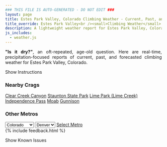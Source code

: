 ```yaml
---
### THIS FILE IS AUTO-GENERATED - DO NOT EDIT ###
layout: page
title: Estes Park Valley, Colorado Climbing Weather - Current, Past, and Forecasted Report
title_override: Estes Park Valley<br /><small>Climbing Weather</small>
description: A lightweight weather report for Estes Park Valley, Colorado. Optimized for slow internet connections.
js_includes:
  - weather.js
---
```


<section class="measure center lh-copy f5-ns f6 ph2 mv4" style="text-align: justify;">
<strong>"Is it dry?"</strong>, an oft-repeated, age-old question. Here are real-time,
precipitation-focused reports of current, past, and forecasted climbing weather for Estes Park Valley, Colorado.
</section>

<p id="settings-toggle" class="mw5 b center tc hover-light-red black-70 pointer">Show Instructions</p>
<section id="settings" class="overflow-hidden" style="display:none;">
    <div class="mv2 ph2 center">
        <div class="fn f6 tc pv2">
            <p class="measure lh-copy center"><strong>Show/hide hourly forecasts</strong> by clicking the desired day.</p>
            <hr class="mw5 p0 mv2 o-60 b0 bt b--light-red light-red bg-light-red">
            <p class="measure lh-copy center"><strong>Current and Past conditions</strong> are measured by the nearest weather station. <strong>Forecast conditions</strong> are calculated and polled separately.</p>
            <hr class="mw5 p0 mv2 o-60 b0 bt b--light-red light-red bg-light-red">
            <p class="measure lh-copy center"><strong>Having issues?</strong> Try <a id="clear-cache" class="no-underline relative fancy-link light-red hover-light-red" href="#">clearing the local cache</a>.</p>
            <hr class="mw5 p0 mv2 o-60 b0 bt b--light-red light-red bg-light-red">
            <p class="measure lh-copy center">Weather data sourced from <a class="no-underline fancy-link relative light-red" target="_blank" href="https://www.weather.gov/documentation/services-web-api">weather.gov</a>.</p>
        </div>
    </div>
</section>
<section id="weather" data-crag="estes-park-valley-colorado" class="mv4-ns mv3 ph2 center"></section>
<section id="nearby" class="tc lh-copy">
  <h3>Nearby Crags</h3>
<a class="nowrap no-underline fancy-link relative light-red mh3" href="/crags/clear-creek-canyon-colorado-weather.html">Clear Creek Canyon</a>
<a class="nowrap no-underline fancy-link relative light-red mh3" href="/crags/staunton-state-park-colorado-weather.html">Staunton State Park</a>
<a class="nowrap no-underline fancy-link relative light-red mh3" href="/crags/lime-park-lime-creek-colorado-weather.html">Lime Park (Lime Creek)</a>
<a class="nowrap no-underline fancy-link relative light-red mh3" href="/crags/independence-pass-colorado-weather.html">Independence Pass</a>
<a class="nowrap no-underline fancy-link relative light-red mh3" href="/crags/moab-utah-weather.html">Moab</a>
<a class="nowrap no-underline fancy-link relative light-red mh3" href="/crags/gunnison-colorado-weather.html">Gunnison</a>
</section>
<section id="nearby" class="tc lh-copy">
  <h3>Other Metros</h3>
  <select class="ma1 bg-near-white pa2" id="stateSel">
    <option value="Texas">Texas</option>
    <option value="Washington">Washington</option>
    <option value="Colorado" selected>Colorado</option>
    <option value="Tennessee">Tennessee</option>
    <option value="Utah">Utah</option>
    <option value="California">California</option>
  </select>
  <select class="ma1 bg-near-white pa2" id="citySel">
    <option value="Denver" selected>Denver</option>
  </select>
  <a id="selectMetro" class="f6 link dim ph3 pv2 ma1 dib white bg-light-red" href="/crags/denver-colorado-weather.html">Select Metro</a>
  <script>
    var states = [];
    states["Texas"] = "Austin"
    states["Washington"] = "Seattle"
    states["Colorado"] = "Denver"
    states["Tennessee"] = "Nashville"
    states["Utah"] = "Salt Lake City"
    states["California"] = "San Francisco|Los Angeles"
  </script>
</section>
{% include feedback.html %}
<p id="issues-toggle" class="mw5 b center tc hover-light-red black-70 pointer">Show Known Issues</p>
<section id="issues" class="overflow-hidden tc f6">
</section>

<script>
  var weekly_BOU_46_92 = {"updated":"2022-07-29T03:51:58+00:00","units":"us","forecastGenerator":"BaselineForecastGenerator","generatedAt":"2022-07-29T08:40:00+00:00","updateTime":"2022-07-29T03:51:58+00:00","validTimes":"2022-07-28T21:00:00+00:00/P7DT4H","elevation":{"unitCode":"wmoUnit:m","value":2542.9464},"periods":[{"number":1,"name":"Overnight","startTime":"2022-07-29T02:00:00-06:00","endTime":"2022-07-29T06:00:00-06:00","isDaytime":false,"temperature":49,"temperatureUnit":"F","temperatureTrend":null,"windSpeed":"3 mph","windDirection":"NW","icon":"https://api.weather.gov/icons/land/night/tsra_sct,20?size=medium","shortForecast":"Slight Chance Showers And Thunderstorms","detailedForecast":"A slight chance of showers and thunderstorms. Mostly cloudy, with a low around 49. Northwest wind around 3 mph. Chance of precipitation is 20%."},{"number":2,"name":"Friday","startTime":"2022-07-29T06:00:00-06:00","endTime":"2022-07-29T18:00:00-06:00","isDaytime":true,"temperature":68,"temperatureUnit":"F","temperatureTrend":"falling","windSpeed":"3 to 9 mph","windDirection":"ESE","icon":"https://api.weather.gov/icons/land/day/tsra_sct,30/tsra_sct,70?size=medium","shortForecast":"Chance Showers And Thunderstorms then Showers And Thunderstorms Likely","detailedForecast":"A chance of rain showers before 9am, then a chance of showers and thunderstorms between 9am and noon, then showers and thunderstorms likely. Partly sunny. High near 68, with temperatures falling to around 66 in the afternoon. East southeast wind 3 to 9 mph. Chance of precipitation is 70%. New rainfall amounts between a quarter and half of an inch possible."},{"number":3,"name":"Friday Night","startTime":"2022-07-29T18:00:00-06:00","endTime":"2022-07-30T06:00:00-06:00","isDaytime":false,"temperature":49,"temperatureUnit":"F","temperatureTrend":null,"windSpeed":"3 to 7 mph","windDirection":"WNW","icon":"https://api.weather.gov/icons/land/night/tsra_hi,20/sct?size=medium","shortForecast":"Slight Chance Showers And Thunderstorms then Partly Cloudy","detailedForecast":"A slight chance of showers and thunderstorms before midnight. Partly cloudy, with a low around 49. West northwest wind 3 to 7 mph. Chance of precipitation is 20%."},{"number":4,"name":"Saturday","startTime":"2022-07-30T06:00:00-06:00","endTime":"2022-07-30T18:00:00-06:00","isDaytime":true,"temperature":74,"temperatureUnit":"F","temperatureTrend":null,"windSpeed":"6 to 12 mph","windDirection":"ENE","icon":"https://api.weather.gov/icons/land/day/few/tsra_hi,50?size=medium","shortForecast":"Sunny then Chance Showers And Thunderstorms","detailedForecast":"A chance of showers and thunderstorms after noon. Sunny, with a high near 74. East northeast wind 6 to 12 mph, with gusts as high as 16 mph. Chance of precipitation is 50%."},{"number":5,"name":"Saturday Night","startTime":"2022-07-30T18:00:00-06:00","endTime":"2022-07-31T06:00:00-06:00","isDaytime":false,"temperature":52,"temperatureUnit":"F","temperatureTrend":null,"windSpeed":"5 to 9 mph","windDirection":"SW","icon":"https://api.weather.gov/icons/land/night/tsra_hi,20/sct?size=medium","shortForecast":"Slight Chance Showers And Thunderstorms then Partly Cloudy","detailedForecast":"A slight chance of showers and thunderstorms before midnight. Partly cloudy, with a low around 52. Southwest wind 5 to 9 mph. Chance of precipitation is 20%."},{"number":6,"name":"Sunday","startTime":"2022-07-31T06:00:00-06:00","endTime":"2022-07-31T18:00:00-06:00","isDaytime":true,"temperature":74,"temperatureUnit":"F","temperatureTrend":null,"windSpeed":"9 to 13 mph","windDirection":"NW","icon":"https://api.weather.gov/icons/land/day/sct/tsra_hi,40?size=medium","shortForecast":"Mostly Sunny then Chance Showers And Thunderstorms","detailedForecast":"A chance of showers and thunderstorms after noon. Mostly sunny, with a high near 74. Chance of precipitation is 40%."},{"number":7,"name":"Sunday Night","startTime":"2022-07-31T18:00:00-06:00","endTime":"2022-08-01T06:00:00-06:00","isDaytime":false,"temperature":52,"temperatureUnit":"F","temperatureTrend":null,"windSpeed":"8 mph","windDirection":"WSW","icon":"https://api.weather.gov/icons/land/night/few?size=medium","shortForecast":"Mostly Clear","detailedForecast":"Mostly clear, with a low around 52."},{"number":8,"name":"Monday","startTime":"2022-08-01T06:00:00-06:00","endTime":"2022-08-01T18:00:00-06:00","isDaytime":true,"temperature":79,"temperatureUnit":"F","temperatureTrend":null,"windSpeed":"12 mph","windDirection":"SSW","icon":"https://api.weather.gov/icons/land/day/sct/tsra_hi?size=medium","shortForecast":"Mostly Sunny then Slight Chance Showers And Thunderstorms","detailedForecast":"A slight chance of showers and thunderstorms after noon. Mostly sunny, with a high near 79."},{"number":9,"name":"Monday Night","startTime":"2022-08-01T18:00:00-06:00","endTime":"2022-08-02T06:00:00-06:00","isDaytime":false,"temperature":54,"temperatureUnit":"F","temperatureTrend":null,"windSpeed":"9 mph","windDirection":"WSW","icon":"https://api.weather.gov/icons/land/night/tsra_hi/sct?size=medium","shortForecast":"Slight Chance Showers And Thunderstorms then Partly Cloudy","detailedForecast":"A slight chance of showers and thunderstorms before midnight. Partly cloudy, with a low around 54."},{"number":10,"name":"Tuesday","startTime":"2022-08-02T06:00:00-06:00","endTime":"2022-08-02T18:00:00-06:00","isDaytime":true,"temperature":79,"temperatureUnit":"F","temperatureTrend":null,"windSpeed":"13 mph","windDirection":"WSW","icon":"https://api.weather.gov/icons/land/day/sct/tsra_hi?size=medium","shortForecast":"Mostly Sunny then Chance Showers And Thunderstorms","detailedForecast":"A chance of showers and thunderstorms after noon. Mostly sunny, with a high near 79."},{"number":11,"name":"Tuesday Night","startTime":"2022-08-02T18:00:00-06:00","endTime":"2022-08-03T06:00:00-06:00","isDaytime":false,"temperature":55,"temperatureUnit":"F","temperatureTrend":null,"windSpeed":"12 mph","windDirection":"W","icon":"https://api.weather.gov/icons/land/night/tsra_sct/bkn?size=medium","shortForecast":"Chance Showers And Thunderstorms then Mostly Cloudy","detailedForecast":"A chance of showers and thunderstorms before midnight. Mostly cloudy, with a low around 55."},{"number":12,"name":"Wednesday","startTime":"2022-08-03T06:00:00-06:00","endTime":"2022-08-03T18:00:00-06:00","isDaytime":true,"temperature":76,"temperatureUnit":"F","temperatureTrend":null,"windSpeed":"13 mph","windDirection":"WSW","icon":"https://api.weather.gov/icons/land/day/bkn/tsra_hi?size=medium","shortForecast":"Partly Sunny then Chance Showers And Thunderstorms","detailedForecast":"A chance of showers and thunderstorms after noon. Partly sunny, with a high near 76."},{"number":13,"name":"Wednesday Night","startTime":"2022-08-03T18:00:00-06:00","endTime":"2022-08-04T06:00:00-06:00","isDaytime":false,"temperature":53,"temperatureUnit":"F","temperatureTrend":null,"windSpeed":"8 mph","windDirection":"W","icon":"https://api.weather.gov/icons/land/night/tsra_hi/sct?size=medium","shortForecast":"Chance Showers And Thunderstorms then Partly Cloudy","detailedForecast":"A chance of showers and thunderstorms before midnight. Partly cloudy, with a low around 53."},{"number":14,"name":"Thursday","startTime":"2022-08-04T06:00:00-06:00","endTime":"2022-08-04T18:00:00-06:00","isDaytime":true,"temperature":74,"temperatureUnit":"F","temperatureTrend":null,"windSpeed":"12 mph","windDirection":"SSW","icon":"https://api.weather.gov/icons/land/day/sct/tsra_hi?size=medium","shortForecast":"Mostly Sunny then Chance Showers And Thunderstorms","detailedForecast":"A chance of showers and thunderstorms after noon. Mostly sunny, with a high near 74."}]}
  var hourly_BOU_46_92 = {"@context":["https://geojson.org/geojson-ld/geojson-context.jsonld",{"@version":"1.1","wx":"https://api.weather.gov/ontology#","geo":"http://www.opengis.net/ont/geosparql#","unit":"http://codes.wmo.int/common/unit/","@vocab":"https://api.weather.gov/ontology#"}],"type":"Feature","geometry":{"type":"Polygon","coordinates":[[[-105.5332704,40.4141984],[-105.5310309,40.3922896],[-105.5022871,40.393991199999995],[-105.5045206,40.415900099999995],[-105.5332704,40.4141984]]]},"properties":{"updated":"2022-07-29T03:51:58+00:00","units":"us","forecastGenerator":"HourlyForecastGenerator","generatedAt":"2022-07-29T08:40:01+00:00","updateTime":"2022-07-29T03:51:58+00:00","validTimes":"2022-07-28T21:00:00+00:00/P7DT4H","elevation":{"unitCode":"wmoUnit:m","value":2542.9464},"periods":[{"number":1,"name":"","startTime":"2022-07-29T02:00:00-06:00","endTime":"2022-07-29T03:00:00-06:00","isDaytime":false,"temperature":53,"temperatureUnit":"F","temperatureTrend":null,"windSpeed":"3 mph","windDirection":"NW","icon":"https://api.weather.gov/icons/land/night/tsra_sct,20?size=small","shortForecast":"Slight Chance Showers And Thunderstorms","detailedForecast":""},{"number":2,"name":"","startTime":"2022-07-29T03:00:00-06:00","endTime":"2022-07-29T04:00:00-06:00","isDaytime":false,"temperature":52,"temperatureUnit":"F","temperatureTrend":null,"windSpeed":"3 mph","windDirection":"WNW","icon":"https://api.weather.gov/icons/land/night/tsra_sct?size=small","shortForecast":"Slight Chance Showers And Thunderstorms","detailedForecast":""},{"number":3,"name":"","startTime":"2022-07-29T04:00:00-06:00","endTime":"2022-07-29T05:00:00-06:00","isDaytime":false,"temperature":50,"temperatureUnit":"F","temperatureTrend":null,"windSpeed":"3 mph","windDirection":"WNW","icon":"https://api.weather.gov/icons/land/night/tsra_sct?size=small","shortForecast":"Slight Chance Showers And Thunderstorms","detailedForecast":""},{"number":4,"name":"","startTime":"2022-07-29T05:00:00-06:00","endTime":"2022-07-29T06:00:00-06:00","isDaytime":false,"temperature":49,"temperatureUnit":"F","temperatureTrend":null,"windSpeed":"3 mph","windDirection":"WNW","icon":"https://api.weather.gov/icons/land/night/tsra_hi?size=small","shortForecast":"Slight Chance Showers And Thunderstorms","detailedForecast":""},{"number":5,"name":"","startTime":"2022-07-29T06:00:00-06:00","endTime":"2022-07-29T07:00:00-06:00","isDaytime":true,"temperature":50,"temperatureUnit":"F","temperatureTrend":null,"windSpeed":"3 mph","windDirection":"WNW","icon":"https://api.weather.gov/icons/land/day/rain_showers,30?size=small","shortForecast":"Chance Rain Showers","detailedForecast":""},{"number":6,"name":"","startTime":"2022-07-29T07:00:00-06:00","endTime":"2022-07-29T08:00:00-06:00","isDaytime":true,"temperature":53,"temperatureUnit":"F","temperatureTrend":null,"windSpeed":"5 mph","windDirection":"NW","icon":"https://api.weather.gov/icons/land/day/rain_showers,30?size=small","shortForecast":"Chance Rain Showers","detailedForecast":""},{"number":7,"name":"","startTime":"2022-07-29T08:00:00-06:00","endTime":"2022-07-29T09:00:00-06:00","isDaytime":true,"temperature":57,"temperatureUnit":"F","temperatureTrend":null,"windSpeed":"5 mph","windDirection":"E","icon":"https://api.weather.gov/icons/land/day/rain_showers,30?size=small","shortForecast":"Chance Rain Showers","detailedForecast":""},{"number":8,"name":"","startTime":"2022-07-29T09:00:00-06:00","endTime":"2022-07-29T10:00:00-06:00","isDaytime":true,"temperature":61,"temperatureUnit":"F","temperatureTrend":null,"windSpeed":"7 mph","windDirection":"E","icon":"https://api.weather.gov/icons/land/day/tsra_sct?size=small","shortForecast":"Chance Showers And Thunderstorms","detailedForecast":""},{"number":9,"name":"","startTime":"2022-07-29T10:00:00-06:00","endTime":"2022-07-29T11:00:00-06:00","isDaytime":true,"temperature":65,"temperatureUnit":"F","temperatureTrend":null,"windSpeed":"8 mph","windDirection":"E","icon":"https://api.weather.gov/icons/land/day/tsra_sct?size=small","shortForecast":"Chance Showers And Thunderstorms","detailedForecast":""},{"number":10,"name":"","startTime":"2022-07-29T11:00:00-06:00","endTime":"2022-07-29T12:00:00-06:00","isDaytime":true,"temperature":67,"temperatureUnit":"F","temperatureTrend":null,"windSpeed":"8 mph","windDirection":"E","icon":"https://api.weather.gov/icons/land/day/tsra?size=small","shortForecast":"Chance Showers And Thunderstorms","detailedForecast":""},{"number":11,"name":"","startTime":"2022-07-29T12:00:00-06:00","endTime":"2022-07-29T13:00:00-06:00","isDaytime":true,"temperature":68,"temperatureUnit":"F","temperatureTrend":null,"windSpeed":"9 mph","windDirection":"E","icon":"https://api.weather.gov/icons/land/day/tsra?size=small","shortForecast":"Showers And Thunderstorms Likely","detailedForecast":""},{"number":12,"name":"","startTime":"2022-07-29T13:00:00-06:00","endTime":"2022-07-29T14:00:00-06:00","isDaytime":true,"temperature":66,"temperatureUnit":"F","temperatureTrend":null,"windSpeed":"9 mph","windDirection":"E","icon":"https://api.weather.gov/icons/land/day/tsra?size=small","shortForecast":"Showers And Thunderstorms Likely","detailedForecast":""},{"number":13,"name":"","startTime":"2022-07-29T14:00:00-06:00","endTime":"2022-07-29T15:00:00-06:00","isDaytime":true,"temperature":64,"temperatureUnit":"F","temperatureTrend":null,"windSpeed":"8 mph","windDirection":"ESE","icon":"https://api.weather.gov/icons/land/day/tsra?size=small","shortForecast":"Showers And Thunderstorms Likely","detailedForecast":""},{"number":14,"name":"","startTime":"2022-07-29T15:00:00-06:00","endTime":"2022-07-29T16:00:00-06:00","isDaytime":true,"temperature":63,"temperatureUnit":"F","temperatureTrend":null,"windSpeed":"8 mph","windDirection":"ESE","icon":"https://api.weather.gov/icons/land/day/tsra?size=small","shortForecast":"Showers And Thunderstorms Likely","detailedForecast":""},{"number":15,"name":"","startTime":"2022-07-29T16:00:00-06:00","endTime":"2022-07-29T17:00:00-06:00","isDaytime":true,"temperature":64,"temperatureUnit":"F","temperatureTrend":null,"windSpeed":"8 mph","windDirection":"SE","icon":"https://api.weather.gov/icons/land/day/tsra?size=small","shortForecast":"Showers And Thunderstorms Likely","detailedForecast":""},{"number":16,"name":"","startTime":"2022-07-29T17:00:00-06:00","endTime":"2022-07-29T18:00:00-06:00","isDaytime":true,"temperature":66,"temperatureUnit":"F","temperatureTrend":null,"windSpeed":"8 mph","windDirection":"SE","icon":"https://api.weather.gov/icons/land/day/tsra?size=small","shortForecast":"Showers And Thunderstorms Likely","detailedForecast":""},{"number":17,"name":"","startTime":"2022-07-29T18:00:00-06:00","endTime":"2022-07-29T19:00:00-06:00","isDaytime":false,"temperature":67,"temperatureUnit":"F","temperatureTrend":null,"windSpeed":"7 mph","windDirection":"SE","icon":"https://api.weather.gov/icons/land/night/tsra_sct?size=small","shortForecast":"Slight Chance Showers And Thunderstorms","detailedForecast":""},{"number":18,"name":"","startTime":"2022-07-29T19:00:00-06:00","endTime":"2022-07-29T20:00:00-06:00","isDaytime":false,"temperature":64,"temperatureUnit":"F","temperatureTrend":null,"windSpeed":"7 mph","windDirection":"ESE","icon":"https://api.weather.gov/icons/land/night/tsra_hi?size=small","shortForecast":"Slight Chance Showers And Thunderstorms","detailedForecast":""},{"number":19,"name":"","startTime":"2022-07-29T20:00:00-06:00","endTime":"2022-07-29T21:00:00-06:00","isDaytime":false,"temperature":61,"temperatureUnit":"F","temperatureTrend":null,"windSpeed":"5 mph","windDirection":"NNW","icon":"https://api.weather.gov/icons/land/night/tsra_hi?size=small","shortForecast":"Slight Chance Showers And Thunderstorms","detailedForecast":""},{"number":20,"name":"","startTime":"2022-07-29T21:00:00-06:00","endTime":"2022-07-29T22:00:00-06:00","isDaytime":false,"temperature":57,"temperatureUnit":"F","temperatureTrend":null,"windSpeed":"6 mph","windDirection":"NNE","icon":"https://api.weather.gov/icons/land/night/tsra_hi?size=small","shortForecast":"Slight Chance Showers And Thunderstorms","detailedForecast":""},{"number":21,"name":"","startTime":"2022-07-29T22:00:00-06:00","endTime":"2022-07-29T23:00:00-06:00","isDaytime":false,"temperature":55,"temperatureUnit":"F","temperatureTrend":null,"windSpeed":"3 mph","windDirection":"NW","icon":"https://api.weather.gov/icons/land/night/tsra_hi?size=small","shortForecast":"Slight Chance Showers And Thunderstorms","detailedForecast":""},{"number":22,"name":"","startTime":"2022-07-29T23:00:00-06:00","endTime":"2022-07-30T00:00:00-06:00","isDaytime":false,"temperature":55,"temperatureUnit":"F","temperatureTrend":null,"windSpeed":"5 mph","windDirection":"WNW","icon":"https://api.weather.gov/icons/land/night/tsra_hi?size=small","shortForecast":"Slight Chance Showers And Thunderstorms","detailedForecast":""},{"number":23,"name":"","startTime":"2022-07-30T00:00:00-06:00","endTime":"2022-07-30T01:00:00-06:00","isDaytime":false,"temperature":54,"temperatureUnit":"F","temperatureTrend":null,"windSpeed":"5 mph","windDirection":"W","icon":"https://api.weather.gov/icons/land/night/sct?size=small","shortForecast":"Partly Cloudy","detailedForecast":""},{"number":24,"name":"","startTime":"2022-07-30T01:00:00-06:00","endTime":"2022-07-30T02:00:00-06:00","isDaytime":false,"temperature":54,"temperatureUnit":"F","temperatureTrend":null,"windSpeed":"5 mph","windDirection":"W","icon":"https://api.weather.gov/icons/land/night/sct?size=small","shortForecast":"Partly Cloudy","detailedForecast":""},{"number":25,"name":"","startTime":"2022-07-30T02:00:00-06:00","endTime":"2022-07-30T03:00:00-06:00","isDaytime":false,"temperature":53,"temperatureUnit":"F","temperatureTrend":null,"windSpeed":"5 mph","windDirection":"W","icon":"https://api.weather.gov/icons/land/night/sct?size=small","shortForecast":"Partly Cloudy","detailedForecast":""},{"number":26,"name":"","startTime":"2022-07-30T03:00:00-06:00","endTime":"2022-07-30T04:00:00-06:00","isDaytime":false,"temperature":52,"temperatureUnit":"F","temperatureTrend":null,"windSpeed":"5 mph","windDirection":"W","icon":"https://api.weather.gov/icons/land/night/few?size=small","shortForecast":"Mostly Clear","detailedForecast":""},{"number":27,"name":"","startTime":"2022-07-30T04:00:00-06:00","endTime":"2022-07-30T05:00:00-06:00","isDaytime":false,"temperature":50,"temperatureUnit":"F","temperatureTrend":null,"windSpeed":"5 mph","windDirection":"W","icon":"https://api.weather.gov/icons/land/night/few?size=small","shortForecast":"Mostly Clear","detailedForecast":""},{"number":28,"name":"","startTime":"2022-07-30T05:00:00-06:00","endTime":"2022-07-30T06:00:00-06:00","isDaytime":false,"temperature":49,"temperatureUnit":"F","temperatureTrend":null,"windSpeed":"6 mph","windDirection":"WNW","icon":"https://api.weather.gov/icons/land/night/few?size=small","shortForecast":"Mostly Clear","detailedForecast":""},{"number":29,"name":"","startTime":"2022-07-30T06:00:00-06:00","endTime":"2022-07-30T07:00:00-06:00","isDaytime":true,"temperature":50,"temperatureUnit":"F","temperatureTrend":null,"windSpeed":"6 mph","windDirection":"WNW","icon":"https://api.weather.gov/icons/land/day/few?size=small","shortForecast":"Sunny","detailedForecast":""},{"number":30,"name":"","startTime":"2022-07-30T07:00:00-06:00","endTime":"2022-07-30T08:00:00-06:00","isDaytime":true,"temperature":54,"temperatureUnit":"F","temperatureTrend":null,"windSpeed":"8 mph","windDirection":"WNW","icon":"https://api.weather.gov/icons/land/day/few?size=small","shortForecast":"Sunny","detailedForecast":""},{"number":31,"name":"","startTime":"2022-07-30T08:00:00-06:00","endTime":"2022-07-30T09:00:00-06:00","isDaytime":true,"temperature":60,"temperatureUnit":"F","temperatureTrend":null,"windSpeed":"9 mph","windDirection":"WNW","icon":"https://api.weather.gov/icons/land/day/few?size=small","shortForecast":"Sunny","detailedForecast":""},{"number":32,"name":"","startTime":"2022-07-30T09:00:00-06:00","endTime":"2022-07-30T10:00:00-06:00","isDaytime":true,"temperature":65,"temperatureUnit":"F","temperatureTrend":null,"windSpeed":"10 mph","windDirection":"WNW","icon":"https://api.weather.gov/icons/land/day/few?size=small","shortForecast":"Sunny","detailedForecast":""},{"number":33,"name":"","startTime":"2022-07-30T10:00:00-06:00","endTime":"2022-07-30T11:00:00-06:00","isDaytime":true,"temperature":69,"temperatureUnit":"F","temperatureTrend":null,"windSpeed":"12 mph","windDirection":"NNW","icon":"https://api.weather.gov/icons/land/day/few?size=small","shortForecast":"Sunny","detailedForecast":""},{"number":34,"name":"","startTime":"2022-07-30T11:00:00-06:00","endTime":"2022-07-30T12:00:00-06:00","isDaytime":true,"temperature":71,"temperatureUnit":"F","temperatureTrend":null,"windSpeed":"12 mph","windDirection":"NE","icon":"https://api.weather.gov/icons/land/day/few?size=small","shortForecast":"Sunny","detailedForecast":""},{"number":35,"name":"","startTime":"2022-07-30T12:00:00-06:00","endTime":"2022-07-30T13:00:00-06:00","isDaytime":true,"temperature":73,"temperatureUnit":"F","temperatureTrend":null,"windSpeed":"12 mph","windDirection":"ENE","icon":"https://api.weather.gov/icons/land/day/tsra_sct?size=small","shortForecast":"Chance Showers And Thunderstorms","detailedForecast":""},{"number":36,"name":"","startTime":"2022-07-30T13:00:00-06:00","endTime":"2022-07-30T14:00:00-06:00","isDaytime":true,"temperature":74,"temperatureUnit":"F","temperatureTrend":null,"windSpeed":"12 mph","windDirection":"E","icon":"https://api.weather.gov/icons/land/day/tsra_sct?size=small","shortForecast":"Chance Showers And Thunderstorms","detailedForecast":""},{"number":37,"name":"","startTime":"2022-07-30T14:00:00-06:00","endTime":"2022-07-30T15:00:00-06:00","isDaytime":true,"temperature":74,"temperatureUnit":"F","temperatureTrend":null,"windSpeed":"10 mph","windDirection":"E","icon":"https://api.weather.gov/icons/land/day/tsra_sct?size=small","shortForecast":"Chance Showers And Thunderstorms","detailedForecast":""},{"number":38,"name":"","startTime":"2022-07-30T15:00:00-06:00","endTime":"2022-07-30T16:00:00-06:00","isDaytime":true,"temperature":74,"temperatureUnit":"F","temperatureTrend":null,"windSpeed":"9 mph","windDirection":"ESE","icon":"https://api.weather.gov/icons/land/day/tsra_sct?size=small","shortForecast":"Chance Showers And Thunderstorms","detailedForecast":""},{"number":39,"name":"","startTime":"2022-07-30T16:00:00-06:00","endTime":"2022-07-30T17:00:00-06:00","isDaytime":true,"temperature":73,"temperatureUnit":"F","temperatureTrend":null,"windSpeed":"8 mph","windDirection":"ESE","icon":"https://api.weather.gov/icons/land/day/tsra_sct?size=small","shortForecast":"Chance Showers And Thunderstorms","detailedForecast":""},{"number":40,"name":"","startTime":"2022-07-30T17:00:00-06:00","endTime":"2022-07-30T18:00:00-06:00","isDaytime":true,"temperature":72,"temperatureUnit":"F","temperatureTrend":null,"windSpeed":"8 mph","windDirection":"SSE","icon":"https://api.weather.gov/icons/land/day/tsra_sct?size=small","shortForecast":"Chance Showers And Thunderstorms","detailedForecast":""},{"number":41,"name":"","startTime":"2022-07-30T18:00:00-06:00","endTime":"2022-07-30T19:00:00-06:00","isDaytime":false,"temperature":70,"temperatureUnit":"F","temperatureTrend":null,"windSpeed":"7 mph","windDirection":"SSE","icon":"https://api.weather.gov/icons/land/night/tsra_hi?size=small","shortForecast":"Slight Chance Showers And Thunderstorms","detailedForecast":""},{"number":42,"name":"","startTime":"2022-07-30T19:00:00-06:00","endTime":"2022-07-30T20:00:00-06:00","isDaytime":false,"temperature":67,"temperatureUnit":"F","temperatureTrend":null,"windSpeed":"6 mph","windDirection":"S","icon":"https://api.weather.gov/icons/land/night/tsra_hi?size=small","shortForecast":"Slight Chance Showers And Thunderstorms","detailedForecast":""},{"number":43,"name":"","startTime":"2022-07-30T20:00:00-06:00","endTime":"2022-07-30T21:00:00-06:00","isDaytime":false,"temperature":63,"temperatureUnit":"F","temperatureTrend":null,"windSpeed":"5 mph","windDirection":"SW","icon":"https://api.weather.gov/icons/land/night/tsra_hi?size=small","shortForecast":"Slight Chance Showers And Thunderstorms","detailedForecast":""},{"number":44,"name":"","startTime":"2022-07-30T21:00:00-06:00","endTime":"2022-07-30T22:00:00-06:00","isDaytime":false,"temperature":60,"temperatureUnit":"F","temperatureTrend":null,"windSpeed":"5 mph","windDirection":"WSW","icon":"https://api.weather.gov/icons/land/night/tsra_hi?size=small","shortForecast":"Slight Chance Showers And Thunderstorms","detailedForecast":""},{"number":45,"name":"","startTime":"2022-07-30T22:00:00-06:00","endTime":"2022-07-30T23:00:00-06:00","isDaytime":false,"temperature":58,"temperatureUnit":"F","temperatureTrend":null,"windSpeed":"5 mph","windDirection":"WSW","icon":"https://api.weather.gov/icons/land/night/tsra_hi?size=small","shortForecast":"Slight Chance Showers And Thunderstorms","detailedForecast":""},{"number":46,"name":"","startTime":"2022-07-30T23:00:00-06:00","endTime":"2022-07-31T00:00:00-06:00","isDaytime":false,"temperature":57,"temperatureUnit":"F","temperatureTrend":null,"windSpeed":"6 mph","windDirection":"W","icon":"https://api.weather.gov/icons/land/night/tsra_hi?size=small","shortForecast":"Slight Chance Showers And Thunderstorms","detailedForecast":""},{"number":47,"name":"","startTime":"2022-07-31T00:00:00-06:00","endTime":"2022-07-31T01:00:00-06:00","isDaytime":false,"temperature":56,"temperatureUnit":"F","temperatureTrend":null,"windSpeed":"7 mph","windDirection":"W","icon":"https://api.weather.gov/icons/land/night/sct?size=small","shortForecast":"Partly Cloudy","detailedForecast":""},{"number":48,"name":"","startTime":"2022-07-31T01:00:00-06:00","endTime":"2022-07-31T02:00:00-06:00","isDaytime":false,"temperature":56,"temperatureUnit":"F","temperatureTrend":null,"windSpeed":"7 mph","windDirection":"W","icon":"https://api.weather.gov/icons/land/night/few?size=small","shortForecast":"Mostly Clear","detailedForecast":""},{"number":49,"name":"","startTime":"2022-07-31T02:00:00-06:00","endTime":"2022-07-31T03:00:00-06:00","isDaytime":false,"temperature":55,"temperatureUnit":"F","temperatureTrend":null,"windSpeed":"8 mph","windDirection":"W","icon":"https://api.weather.gov/icons/land/night/few?size=small","shortForecast":"Mostly Clear","detailedForecast":""},{"number":50,"name":"","startTime":"2022-07-31T03:00:00-06:00","endTime":"2022-07-31T04:00:00-06:00","isDaytime":false,"temperature":54,"temperatureUnit":"F","temperatureTrend":null,"windSpeed":"8 mph","windDirection":"W","icon":"https://api.weather.gov/icons/land/night/few?size=small","shortForecast":"Mostly Clear","detailedForecast":""},{"number":51,"name":"","startTime":"2022-07-31T04:00:00-06:00","endTime":"2022-07-31T05:00:00-06:00","isDaytime":false,"temperature":53,"temperatureUnit":"F","temperatureTrend":null,"windSpeed":"9 mph","windDirection":"W","icon":"https://api.weather.gov/icons/land/night/few?size=small","shortForecast":"Mostly Clear","detailedForecast":""},{"number":52,"name":"","startTime":"2022-07-31T05:00:00-06:00","endTime":"2022-07-31T06:00:00-06:00","isDaytime":false,"temperature":52,"temperatureUnit":"F","temperatureTrend":null,"windSpeed":"9 mph","windDirection":"W","icon":"https://api.weather.gov/icons/land/night/few?size=small","shortForecast":"Mostly Clear","detailedForecast":""},{"number":53,"name":"","startTime":"2022-07-31T06:00:00-06:00","endTime":"2022-07-31T07:00:00-06:00","isDaytime":true,"temperature":55,"temperatureUnit":"F","temperatureTrend":null,"windSpeed":"10 mph","windDirection":"W","icon":"https://api.weather.gov/icons/land/day/few?size=small","shortForecast":"Sunny","detailedForecast":""},{"number":54,"name":"","startTime":"2022-07-31T07:00:00-06:00","endTime":"2022-07-31T08:00:00-06:00","isDaytime":true,"temperature":59,"temperatureUnit":"F","temperatureTrend":null,"windSpeed":"12 mph","windDirection":"W","icon":"https://api.weather.gov/icons/land/day/few?size=small","shortForecast":"Sunny","detailedForecast":""},{"number":55,"name":"","startTime":"2022-07-31T08:00:00-06:00","endTime":"2022-07-31T09:00:00-06:00","isDaytime":true,"temperature":64,"temperatureUnit":"F","temperatureTrend":null,"windSpeed":"13 mph","windDirection":"WNW","icon":"https://api.weather.gov/icons/land/day/few?size=small","shortForecast":"Sunny","detailedForecast":""},{"number":56,"name":"","startTime":"2022-07-31T09:00:00-06:00","endTime":"2022-07-31T10:00:00-06:00","isDaytime":true,"temperature":68,"temperatureUnit":"F","temperatureTrend":null,"windSpeed":"13 mph","windDirection":"NW","icon":"https://api.weather.gov/icons/land/day/few?size=small","shortForecast":"Sunny","detailedForecast":""},{"number":57,"name":"","startTime":"2022-07-31T10:00:00-06:00","endTime":"2022-07-31T11:00:00-06:00","isDaytime":true,"temperature":70,"temperatureUnit":"F","temperatureTrend":null,"windSpeed":"13 mph","windDirection":"NNW","icon":"https://api.weather.gov/icons/land/day/sct?size=small","shortForecast":"Mostly Sunny","detailedForecast":""},{"number":58,"name":"","startTime":"2022-07-31T11:00:00-06:00","endTime":"2022-07-31T12:00:00-06:00","isDaytime":true,"temperature":72,"temperatureUnit":"F","temperatureTrend":null,"windSpeed":"12 mph","windDirection":"NNE","icon":"https://api.weather.gov/icons/land/day/sct?size=small","shortForecast":"Mostly Sunny","detailedForecast":""},{"number":59,"name":"","startTime":"2022-07-31T12:00:00-06:00","endTime":"2022-07-31T13:00:00-06:00","isDaytime":true,"temperature":72,"temperatureUnit":"F","temperatureTrend":null,"windSpeed":"10 mph","windDirection":"ENE","icon":"https://api.weather.gov/icons/land/day/tsra_sct?size=small","shortForecast":"Chance Showers And Thunderstorms","detailedForecast":""},{"number":60,"name":"","startTime":"2022-07-31T13:00:00-06:00","endTime":"2022-07-31T14:00:00-06:00","isDaytime":true,"temperature":72,"temperatureUnit":"F","temperatureTrend":null,"windSpeed":"10 mph","windDirection":"NNE","icon":"https://api.weather.gov/icons/land/day/tsra_sct?size=small","shortForecast":"Chance Showers And Thunderstorms","detailedForecast":""},{"number":61,"name":"","startTime":"2022-07-31T14:00:00-06:00","endTime":"2022-07-31T15:00:00-06:00","isDaytime":true,"temperature":71,"temperatureUnit":"F","temperatureTrend":null,"windSpeed":"10 mph","windDirection":"NW","icon":"https://api.weather.gov/icons/land/day/tsra_sct?size=small","shortForecast":"Chance Showers And Thunderstorms","detailedForecast":""},{"number":62,"name":"","startTime":"2022-07-31T15:00:00-06:00","endTime":"2022-07-31T16:00:00-06:00","isDaytime":true,"temperature":71,"temperatureUnit":"F","temperatureTrend":null,"windSpeed":"10 mph","windDirection":"WNW","icon":"https://api.weather.gov/icons/land/day/tsra_sct?size=small","shortForecast":"Chance Showers And Thunderstorms","detailedForecast":""},{"number":63,"name":"","startTime":"2022-07-31T16:00:00-06:00","endTime":"2022-07-31T17:00:00-06:00","isDaytime":true,"temperature":72,"temperatureUnit":"F","temperatureTrend":null,"windSpeed":"10 mph","windDirection":"W","icon":"https://api.weather.gov/icons/land/day/tsra_sct?size=small","shortForecast":"Chance Showers And Thunderstorms","detailedForecast":""},{"number":64,"name":"","startTime":"2022-07-31T17:00:00-06:00","endTime":"2022-07-31T18:00:00-06:00","isDaytime":true,"temperature":72,"temperatureUnit":"F","temperatureTrend":null,"windSpeed":"9 mph","windDirection":"WSW","icon":"https://api.weather.gov/icons/land/day/tsra_sct?size=small","shortForecast":"Chance Showers And Thunderstorms","detailedForecast":""},{"number":65,"name":"","startTime":"2022-07-31T18:00:00-06:00","endTime":"2022-07-31T19:00:00-06:00","isDaytime":false,"temperature":72,"temperatureUnit":"F","temperatureTrend":null,"windSpeed":"8 mph","windDirection":"SW","icon":"https://api.weather.gov/icons/land/night/sct?size=small","shortForecast":"Partly Cloudy","detailedForecast":""},{"number":66,"name":"","startTime":"2022-07-31T19:00:00-06:00","endTime":"2022-07-31T20:00:00-06:00","isDaytime":false,"temperature":70,"temperatureUnit":"F","temperatureTrend":null,"windSpeed":"8 mph","windDirection":"SW","icon":"https://api.weather.gov/icons/land/night/sct?size=small","shortForecast":"Partly Cloudy","detailedForecast":""},{"number":67,"name":"","startTime":"2022-07-31T20:00:00-06:00","endTime":"2022-07-31T21:00:00-06:00","isDaytime":false,"temperature":67,"temperatureUnit":"F","temperatureTrend":null,"windSpeed":"8 mph","windDirection":"SW","icon":"https://api.weather.gov/icons/land/night/sct?size=small","shortForecast":"Partly Cloudy","detailedForecast":""},{"number":68,"name":"","startTime":"2022-07-31T21:00:00-06:00","endTime":"2022-07-31T22:00:00-06:00","isDaytime":false,"temperature":64,"temperatureUnit":"F","temperatureTrend":null,"windSpeed":"8 mph","windDirection":"SW","icon":"https://api.weather.gov/icons/land/night/sct?size=small","shortForecast":"Partly Cloudy","detailedForecast":""},{"number":69,"name":"","startTime":"2022-07-31T22:00:00-06:00","endTime":"2022-07-31T23:00:00-06:00","isDaytime":false,"temperature":62,"temperatureUnit":"F","temperatureTrend":null,"windSpeed":"8 mph","windDirection":"SW","icon":"https://api.weather.gov/icons/land/night/sct?size=small","shortForecast":"Partly Cloudy","detailedForecast":""},{"number":70,"name":"","startTime":"2022-07-31T23:00:00-06:00","endTime":"2022-08-01T00:00:00-06:00","isDaytime":false,"temperature":60,"temperatureUnit":"F","temperatureTrend":null,"windSpeed":"8 mph","windDirection":"SW","icon":"https://api.weather.gov/icons/land/night/sct?size=small","shortForecast":"Partly Cloudy","detailedForecast":""},{"number":71,"name":"","startTime":"2022-08-01T00:00:00-06:00","endTime":"2022-08-01T01:00:00-06:00","isDaytime":false,"temperature":58,"temperatureUnit":"F","temperatureTrend":null,"windSpeed":"8 mph","windDirection":"W","icon":"https://api.weather.gov/icons/land/night/few?size=small","shortForecast":"Mostly Clear","detailedForecast":""},{"number":72,"name":"","startTime":"2022-08-01T01:00:00-06:00","endTime":"2022-08-01T02:00:00-06:00","isDaytime":false,"temperature":57,"temperatureUnit":"F","temperatureTrend":null,"windSpeed":"8 mph","windDirection":"W","icon":"https://api.weather.gov/icons/land/night/few?size=small","shortForecast":"Mostly Clear","detailedForecast":""},{"number":73,"name":"","startTime":"2022-08-01T02:00:00-06:00","endTime":"2022-08-01T03:00:00-06:00","isDaytime":false,"temperature":56,"temperatureUnit":"F","temperatureTrend":null,"windSpeed":"8 mph","windDirection":"W","icon":"https://api.weather.gov/icons/land/night/few?size=small","shortForecast":"Mostly Clear","detailedForecast":""},{"number":74,"name":"","startTime":"2022-08-01T03:00:00-06:00","endTime":"2022-08-01T04:00:00-06:00","isDaytime":false,"temperature":56,"temperatureUnit":"F","temperatureTrend":null,"windSpeed":"8 mph","windDirection":"W","icon":"https://api.weather.gov/icons/land/night/few?size=small","shortForecast":"Mostly Clear","detailedForecast":""},{"number":75,"name":"","startTime":"2022-08-01T04:00:00-06:00","endTime":"2022-08-01T05:00:00-06:00","isDaytime":false,"temperature":55,"temperatureUnit":"F","temperatureTrend":null,"windSpeed":"8 mph","windDirection":"W","icon":"https://api.weather.gov/icons/land/night/few?size=small","shortForecast":"Mostly Clear","detailedForecast":""},{"number":76,"name":"","startTime":"2022-08-01T05:00:00-06:00","endTime":"2022-08-01T06:00:00-06:00","isDaytime":false,"temperature":54,"temperatureUnit":"F","temperatureTrend":null,"windSpeed":"8 mph","windDirection":"W","icon":"https://api.weather.gov/icons/land/night/few?size=small","shortForecast":"Mostly Clear","detailedForecast":""},{"number":77,"name":"","startTime":"2022-08-01T06:00:00-06:00","endTime":"2022-08-01T07:00:00-06:00","isDaytime":true,"temperature":55,"temperatureUnit":"F","temperatureTrend":null,"windSpeed":"12 mph","windDirection":"W","icon":"https://api.weather.gov/icons/land/day/few?size=small","shortForecast":"Sunny","detailedForecast":""},{"number":78,"name":"","startTime":"2022-08-01T07:00:00-06:00","endTime":"2022-08-01T08:00:00-06:00","isDaytime":true,"temperature":59,"temperatureUnit":"F","temperatureTrend":null,"windSpeed":"12 mph","windDirection":"W","icon":"https://api.weather.gov/icons/land/day/few?size=small","shortForecast":"Sunny","detailedForecast":""},{"number":79,"name":"","startTime":"2022-08-01T08:00:00-06:00","endTime":"2022-08-01T09:00:00-06:00","isDaytime":true,"temperature":65,"temperatureUnit":"F","temperatureTrend":null,"windSpeed":"12 mph","windDirection":"W","icon":"https://api.weather.gov/icons/land/day/few?size=small","shortForecast":"Sunny","detailedForecast":""},{"number":80,"name":"","startTime":"2022-08-01T09:00:00-06:00","endTime":"2022-08-01T10:00:00-06:00","isDaytime":true,"temperature":70,"temperatureUnit":"F","temperatureTrend":null,"windSpeed":"12 mph","windDirection":"W","icon":"https://api.weather.gov/icons/land/day/few?size=small","shortForecast":"Sunny","detailedForecast":""},{"number":81,"name":"","startTime":"2022-08-01T10:00:00-06:00","endTime":"2022-08-01T11:00:00-06:00","isDaytime":true,"temperature":73,"temperatureUnit":"F","temperatureTrend":null,"windSpeed":"12 mph","windDirection":"W","icon":"https://api.weather.gov/icons/land/day/few?size=small","shortForecast":"Sunny","detailedForecast":""},{"number":82,"name":"","startTime":"2022-08-01T11:00:00-06:00","endTime":"2022-08-01T12:00:00-06:00","isDaytime":true,"temperature":75,"temperatureUnit":"F","temperatureTrend":null,"windSpeed":"12 mph","windDirection":"W","icon":"https://api.weather.gov/icons/land/day/few?size=small","shortForecast":"Sunny","detailedForecast":""},{"number":83,"name":"","startTime":"2022-08-01T12:00:00-06:00","endTime":"2022-08-01T13:00:00-06:00","isDaytime":true,"temperature":76,"temperatureUnit":"F","temperatureTrend":null,"windSpeed":"10 mph","windDirection":"ESE","icon":"https://api.weather.gov/icons/land/day/tsra_hi?size=small","shortForecast":"Slight Chance Showers And Thunderstorms","detailedForecast":""},{"number":84,"name":"","startTime":"2022-08-01T13:00:00-06:00","endTime":"2022-08-01T14:00:00-06:00","isDaytime":true,"temperature":76,"temperatureUnit":"F","temperatureTrend":null,"windSpeed":"10 mph","windDirection":"ESE","icon":"https://api.weather.gov/icons/land/day/tsra_hi?size=small","shortForecast":"Slight Chance Showers And Thunderstorms","detailedForecast":""},{"number":85,"name":"","startTime":"2022-08-01T14:00:00-06:00","endTime":"2022-08-01T15:00:00-06:00","isDaytime":true,"temperature":76,"temperatureUnit":"F","temperatureTrend":null,"windSpeed":"10 mph","windDirection":"ESE","icon":"https://api.weather.gov/icons/land/day/tsra_hi?size=small","shortForecast":"Slight Chance Showers And Thunderstorms","detailedForecast":""},{"number":86,"name":"","startTime":"2022-08-01T15:00:00-06:00","endTime":"2022-08-01T16:00:00-06:00","isDaytime":true,"temperature":76,"temperatureUnit":"F","temperatureTrend":null,"windSpeed":"10 mph","windDirection":"ESE","icon":"https://api.weather.gov/icons/land/day/tsra_hi?size=small","shortForecast":"Slight Chance Showers And Thunderstorms","detailedForecast":""},{"number":87,"name":"","startTime":"2022-08-01T16:00:00-06:00","endTime":"2022-08-01T17:00:00-06:00","isDaytime":true,"temperature":76,"temperatureUnit":"F","temperatureTrend":null,"windSpeed":"10 mph","windDirection":"ESE","icon":"https://api.weather.gov/icons/land/day/tsra_hi?size=small","shortForecast":"Slight Chance Showers And Thunderstorms","detailedForecast":""},{"number":88,"name":"","startTime":"2022-08-01T17:00:00-06:00","endTime":"2022-08-01T18:00:00-06:00","isDaytime":true,"temperature":77,"temperatureUnit":"F","temperatureTrend":null,"windSpeed":"10 mph","windDirection":"ESE","icon":"https://api.weather.gov/icons/land/day/tsra_hi?size=small","shortForecast":"Slight Chance Showers And Thunderstorms","detailedForecast":""},{"number":89,"name":"","startTime":"2022-08-01T18:00:00-06:00","endTime":"2022-08-01T19:00:00-06:00","isDaytime":false,"temperature":76,"temperatureUnit":"F","temperatureTrend":null,"windSpeed":"7 mph","windDirection":"SSW","icon":"https://api.weather.gov/icons/land/night/tsra_hi?size=small","shortForecast":"Slight Chance Showers And Thunderstorms","detailedForecast":""},{"number":90,"name":"","startTime":"2022-08-01T19:00:00-06:00","endTime":"2022-08-01T20:00:00-06:00","isDaytime":false,"temperature":73,"temperatureUnit":"F","temperatureTrend":null,"windSpeed":"7 mph","windDirection":"SSW","icon":"https://api.weather.gov/icons/land/night/tsra_hi?size=small","shortForecast":"Slight Chance Showers And Thunderstorms","detailedForecast":""},{"number":91,"name":"","startTime":"2022-08-01T20:00:00-06:00","endTime":"2022-08-01T21:00:00-06:00","isDaytime":false,"temperature":70,"temperatureUnit":"F","temperatureTrend":null,"windSpeed":"7 mph","windDirection":"SSW","icon":"https://api.weather.gov/icons/land/night/tsra_hi?size=small","shortForecast":"Slight Chance Showers And Thunderstorms","detailedForecast":""},{"number":92,"name":"","startTime":"2022-08-01T21:00:00-06:00","endTime":"2022-08-01T22:00:00-06:00","isDaytime":false,"temperature":67,"temperatureUnit":"F","temperatureTrend":null,"windSpeed":"7 mph","windDirection":"SSW","icon":"https://api.weather.gov/icons/land/night/tsra_hi?size=small","shortForecast":"Slight Chance Showers And Thunderstorms","detailedForecast":""},{"number":93,"name":"","startTime":"2022-08-01T22:00:00-06:00","endTime":"2022-08-01T23:00:00-06:00","isDaytime":false,"temperature":65,"temperatureUnit":"F","temperatureTrend":null,"windSpeed":"7 mph","windDirection":"SSW","icon":"https://api.weather.gov/icons/land/night/tsra_hi?size=small","shortForecast":"Slight Chance Showers And Thunderstorms","detailedForecast":""},{"number":94,"name":"","startTime":"2022-08-01T23:00:00-06:00","endTime":"2022-08-02T00:00:00-06:00","isDaytime":false,"temperature":63,"temperatureUnit":"F","temperatureTrend":null,"windSpeed":"7 mph","windDirection":"SSW","icon":"https://api.weather.gov/icons/land/night/tsra_hi?size=small","shortForecast":"Slight Chance Showers And Thunderstorms","detailedForecast":""},{"number":95,"name":"","startTime":"2022-08-02T00:00:00-06:00","endTime":"2022-08-02T01:00:00-06:00","isDaytime":false,"temperature":62,"temperatureUnit":"F","temperatureTrend":null,"windSpeed":"9 mph","windDirection":"W","icon":"https://api.weather.gov/icons/land/night/sct?size=small","shortForecast":"Partly Cloudy","detailedForecast":""},{"number":96,"name":"","startTime":"2022-08-02T01:00:00-06:00","endTime":"2022-08-02T02:00:00-06:00","isDaytime":false,"temperature":60,"temperatureUnit":"F","temperatureTrend":null,"windSpeed":"9 mph","windDirection":"W","icon":"https://api.weather.gov/icons/land/night/sct?size=small","shortForecast":"Partly Cloudy","detailedForecast":""},{"number":97,"name":"","startTime":"2022-08-02T02:00:00-06:00","endTime":"2022-08-02T03:00:00-06:00","isDaytime":false,"temperature":59,"temperatureUnit":"F","temperatureTrend":null,"windSpeed":"9 mph","windDirection":"W","icon":"https://api.weather.gov/icons/land/night/sct?size=small","shortForecast":"Partly Cloudy","detailedForecast":""},{"number":98,"name":"","startTime":"2022-08-02T03:00:00-06:00","endTime":"2022-08-02T04:00:00-06:00","isDaytime":false,"temperature":58,"temperatureUnit":"F","temperatureTrend":null,"windSpeed":"9 mph","windDirection":"W","icon":"https://api.weather.gov/icons/land/night/sct?size=small","shortForecast":"Partly Cloudy","detailedForecast":""},{"number":99,"name":"","startTime":"2022-08-02T04:00:00-06:00","endTime":"2022-08-02T05:00:00-06:00","isDaytime":false,"temperature":57,"temperatureUnit":"F","temperatureTrend":null,"windSpeed":"9 mph","windDirection":"W","icon":"https://api.weather.gov/icons/land/night/sct?size=small","shortForecast":"Partly Cloudy","detailedForecast":""},{"number":100,"name":"","startTime":"2022-08-02T05:00:00-06:00","endTime":"2022-08-02T06:00:00-06:00","isDaytime":false,"temperature":57,"temperatureUnit":"F","temperatureTrend":null,"windSpeed":"9 mph","windDirection":"W","icon":"https://api.weather.gov/icons/land/night/sct?size=small","shortForecast":"Partly Cloudy","detailedForecast":""},{"number":101,"name":"","startTime":"2022-08-02T06:00:00-06:00","endTime":"2022-08-02T07:00:00-06:00","isDaytime":true,"temperature":58,"temperatureUnit":"F","temperatureTrend":null,"windSpeed":"13 mph","windDirection":"W","icon":"https://api.weather.gov/icons/land/day/sct?size=small","shortForecast":"Mostly Sunny","detailedForecast":""},{"number":102,"name":"","startTime":"2022-08-02T07:00:00-06:00","endTime":"2022-08-02T08:00:00-06:00","isDaytime":true,"temperature":61,"temperatureUnit":"F","temperatureTrend":null,"windSpeed":"13 mph","windDirection":"W","icon":"https://api.weather.gov/icons/land/day/sct?size=small","shortForecast":"Mostly Sunny","detailedForecast":""},{"number":103,"name":"","startTime":"2022-08-02T08:00:00-06:00","endTime":"2022-08-02T09:00:00-06:00","isDaytime":true,"temperature":66,"temperatureUnit":"F","temperatureTrend":null,"windSpeed":"13 mph","windDirection":"W","icon":"https://api.weather.gov/icons/land/day/sct?size=small","shortForecast":"Mostly Sunny","detailedForecast":""},{"number":104,"name":"","startTime":"2022-08-02T09:00:00-06:00","endTime":"2022-08-02T10:00:00-06:00","isDaytime":true,"temperature":70,"temperatureUnit":"F","temperatureTrend":null,"windSpeed":"13 mph","windDirection":"W","icon":"https://api.weather.gov/icons/land/day/sct?size=small","shortForecast":"Mostly Sunny","detailedForecast":""},{"number":105,"name":"","startTime":"2022-08-02T10:00:00-06:00","endTime":"2022-08-02T11:00:00-06:00","isDaytime":true,"temperature":73,"temperatureUnit":"F","temperatureTrend":null,"windSpeed":"13 mph","windDirection":"W","icon":"https://api.weather.gov/icons/land/day/sct?size=small","shortForecast":"Mostly Sunny","detailedForecast":""},{"number":106,"name":"","startTime":"2022-08-02T11:00:00-06:00","endTime":"2022-08-02T12:00:00-06:00","isDaytime":true,"temperature":75,"temperatureUnit":"F","temperatureTrend":null,"windSpeed":"13 mph","windDirection":"W","icon":"https://api.weather.gov/icons/land/day/sct?size=small","shortForecast":"Mostly Sunny","detailedForecast":""},{"number":107,"name":"","startTime":"2022-08-02T12:00:00-06:00","endTime":"2022-08-02T13:00:00-06:00","isDaytime":true,"temperature":76,"temperatureUnit":"F","temperatureTrend":null,"windSpeed":"13 mph","windDirection":"WSW","icon":"https://api.weather.gov/icons/land/day/tsra_sct?size=small","shortForecast":"Chance Showers And Thunderstorms","detailedForecast":""},{"number":108,"name":"","startTime":"2022-08-02T13:00:00-06:00","endTime":"2022-08-02T14:00:00-06:00","isDaytime":true,"temperature":76,"temperatureUnit":"F","temperatureTrend":null,"windSpeed":"13 mph","windDirection":"WSW","icon":"https://api.weather.gov/icons/land/day/tsra_sct?size=small","shortForecast":"Chance Showers And Thunderstorms","detailedForecast":""},{"number":109,"name":"","startTime":"2022-08-02T14:00:00-06:00","endTime":"2022-08-02T15:00:00-06:00","isDaytime":true,"temperature":76,"temperatureUnit":"F","temperatureTrend":null,"windSpeed":"13 mph","windDirection":"WSW","icon":"https://api.weather.gov/icons/land/day/tsra_sct?size=small","shortForecast":"Chance Showers And Thunderstorms","detailedForecast":""},{"number":110,"name":"","startTime":"2022-08-02T15:00:00-06:00","endTime":"2022-08-02T16:00:00-06:00","isDaytime":true,"temperature":75,"temperatureUnit":"F","temperatureTrend":null,"windSpeed":"13 mph","windDirection":"WSW","icon":"https://api.weather.gov/icons/land/day/tsra_sct?size=small","shortForecast":"Chance Showers And Thunderstorms","detailedForecast":""},{"number":111,"name":"","startTime":"2022-08-02T16:00:00-06:00","endTime":"2022-08-02T17:00:00-06:00","isDaytime":true,"temperature":74,"temperatureUnit":"F","temperatureTrend":null,"windSpeed":"13 mph","windDirection":"WSW","icon":"https://api.weather.gov/icons/land/day/tsra_sct?size=small","shortForecast":"Chance Showers And Thunderstorms","detailedForecast":""},{"number":112,"name":"","startTime":"2022-08-02T17:00:00-06:00","endTime":"2022-08-02T18:00:00-06:00","isDaytime":true,"temperature":74,"temperatureUnit":"F","temperatureTrend":null,"windSpeed":"13 mph","windDirection":"WSW","icon":"https://api.weather.gov/icons/land/day/tsra_sct?size=small","shortForecast":"Chance Showers And Thunderstorms","detailedForecast":""},{"number":113,"name":"","startTime":"2022-08-02T18:00:00-06:00","endTime":"2022-08-02T19:00:00-06:00","isDaytime":false,"temperature":72,"temperatureUnit":"F","temperatureTrend":null,"windSpeed":"10 mph","windDirection":"W","icon":"https://api.weather.gov/icons/land/night/tsra_sct?size=small","shortForecast":"Chance Showers And Thunderstorms","detailedForecast":""},{"number":114,"name":"","startTime":"2022-08-02T19:00:00-06:00","endTime":"2022-08-02T20:00:00-06:00","isDaytime":false,"temperature":69,"temperatureUnit":"F","temperatureTrend":null,"windSpeed":"10 mph","windDirection":"W","icon":"https://api.weather.gov/icons/land/night/tsra_sct?size=small","shortForecast":"Chance Showers And Thunderstorms","detailedForecast":""},{"number":115,"name":"","startTime":"2022-08-02T20:00:00-06:00","endTime":"2022-08-02T21:00:00-06:00","isDaytime":false,"temperature":67,"temperatureUnit":"F","temperatureTrend":null,"windSpeed":"10 mph","windDirection":"W","icon":"https://api.weather.gov/icons/land/night/tsra_sct?size=small","shortForecast":"Chance Showers And Thunderstorms","detailedForecast":""},{"number":116,"name":"","startTime":"2022-08-02T21:00:00-06:00","endTime":"2022-08-02T22:00:00-06:00","isDaytime":false,"temperature":64,"temperatureUnit":"F","temperatureTrend":null,"windSpeed":"10 mph","windDirection":"W","icon":"https://api.weather.gov/icons/land/night/tsra_sct?size=small","shortForecast":"Chance Showers And Thunderstorms","detailedForecast":""},{"number":117,"name":"","startTime":"2022-08-02T22:00:00-06:00","endTime":"2022-08-02T23:00:00-06:00","isDaytime":false,"temperature":63,"temperatureUnit":"F","temperatureTrend":null,"windSpeed":"10 mph","windDirection":"W","icon":"https://api.weather.gov/icons/land/night/tsra_sct?size=small","shortForecast":"Chance Showers And Thunderstorms","detailedForecast":""},{"number":118,"name":"","startTime":"2022-08-02T23:00:00-06:00","endTime":"2022-08-03T00:00:00-06:00","isDaytime":false,"temperature":62,"temperatureUnit":"F","temperatureTrend":null,"windSpeed":"10 mph","windDirection":"W","icon":"https://api.weather.gov/icons/land/night/tsra_sct?size=small","shortForecast":"Chance Showers And Thunderstorms","detailedForecast":""},{"number":119,"name":"","startTime":"2022-08-03T00:00:00-06:00","endTime":"2022-08-03T01:00:00-06:00","isDaytime":false,"temperature":61,"temperatureUnit":"F","temperatureTrend":null,"windSpeed":"12 mph","windDirection":"W","icon":"https://api.weather.gov/icons/land/night/bkn?size=small","shortForecast":"Mostly Cloudy","detailedForecast":""},{"number":120,"name":"","startTime":"2022-08-03T01:00:00-06:00","endTime":"2022-08-03T02:00:00-06:00","isDaytime":false,"temperature":60,"temperatureUnit":"F","temperatureTrend":null,"windSpeed":"12 mph","windDirection":"W","icon":"https://api.weather.gov/icons/land/night/bkn?size=small","shortForecast":"Mostly Cloudy","detailedForecast":""},{"number":121,"name":"","startTime":"2022-08-03T02:00:00-06:00","endTime":"2022-08-03T03:00:00-06:00","isDaytime":false,"temperature":60,"temperatureUnit":"F","temperatureTrend":null,"windSpeed":"12 mph","windDirection":"W","icon":"https://api.weather.gov/icons/land/night/bkn?size=small","shortForecast":"Mostly Cloudy","detailedForecast":""},{"number":122,"name":"","startTime":"2022-08-03T03:00:00-06:00","endTime":"2022-08-03T04:00:00-06:00","isDaytime":false,"temperature":59,"temperatureUnit":"F","temperatureTrend":null,"windSpeed":"12 mph","windDirection":"W","icon":"https://api.weather.gov/icons/land/night/bkn?size=small","shortForecast":"Mostly Cloudy","detailedForecast":""},{"number":123,"name":"","startTime":"2022-08-03T04:00:00-06:00","endTime":"2022-08-03T05:00:00-06:00","isDaytime":false,"temperature":58,"temperatureUnit":"F","temperatureTrend":null,"windSpeed":"12 mph","windDirection":"W","icon":"https://api.weather.gov/icons/land/night/bkn?size=small","shortForecast":"Mostly Cloudy","detailedForecast":""},{"number":124,"name":"","startTime":"2022-08-03T05:00:00-06:00","endTime":"2022-08-03T06:00:00-06:00","isDaytime":false,"temperature":57,"temperatureUnit":"F","temperatureTrend":null,"windSpeed":"12 mph","windDirection":"W","icon":"https://api.weather.gov/icons/land/night/bkn?size=small","shortForecast":"Mostly Cloudy","detailedForecast":""},{"number":125,"name":"","startTime":"2022-08-03T06:00:00-06:00","endTime":"2022-08-03T07:00:00-06:00","isDaytime":true,"temperature":57,"temperatureUnit":"F","temperatureTrend":null,"windSpeed":"13 mph","windDirection":"W","icon":"https://api.weather.gov/icons/land/day/sct?size=small","shortForecast":"Mostly Sunny","detailedForecast":""},{"number":126,"name":"","startTime":"2022-08-03T07:00:00-06:00","endTime":"2022-08-03T08:00:00-06:00","isDaytime":true,"temperature":60,"temperatureUnit":"F","temperatureTrend":null,"windSpeed":"13 mph","windDirection":"W","icon":"https://api.weather.gov/icons/land/day/sct?size=small","shortForecast":"Mostly Sunny","detailedForecast":""},{"number":127,"name":"","startTime":"2022-08-03T08:00:00-06:00","endTime":"2022-08-03T09:00:00-06:00","isDaytime":true,"temperature":64,"temperatureUnit":"F","temperatureTrend":null,"windSpeed":"13 mph","windDirection":"W","icon":"https://api.weather.gov/icons/land/day/sct?size=small","shortForecast":"Mostly Sunny","detailedForecast":""},{"number":128,"name":"","startTime":"2022-08-03T09:00:00-06:00","endTime":"2022-08-03T10:00:00-06:00","isDaytime":true,"temperature":68,"temperatureUnit":"F","temperatureTrend":null,"windSpeed":"13 mph","windDirection":"W","icon":"https://api.weather.gov/icons/land/day/sct?size=small","shortForecast":"Mostly Sunny","detailedForecast":""},{"number":129,"name":"","startTime":"2022-08-03T10:00:00-06:00","endTime":"2022-08-03T11:00:00-06:00","isDaytime":true,"temperature":71,"temperatureUnit":"F","temperatureTrend":null,"windSpeed":"13 mph","windDirection":"W","icon":"https://api.weather.gov/icons/land/day/sct?size=small","shortForecast":"Mostly Sunny","detailedForecast":""},{"number":130,"name":"","startTime":"2022-08-03T11:00:00-06:00","endTime":"2022-08-03T12:00:00-06:00","isDaytime":true,"temperature":72,"temperatureUnit":"F","temperatureTrend":null,"windSpeed":"13 mph","windDirection":"W","icon":"https://api.weather.gov/icons/land/day/sct?size=small","shortForecast":"Mostly Sunny","detailedForecast":""},{"number":131,"name":"","startTime":"2022-08-03T12:00:00-06:00","endTime":"2022-08-03T13:00:00-06:00","isDaytime":true,"temperature":73,"temperatureUnit":"F","temperatureTrend":null,"windSpeed":"12 mph","windDirection":"WSW","icon":"https://api.weather.gov/icons/land/day/tsra_sct?size=small","shortForecast":"Chance Showers And Thunderstorms","detailedForecast":""},{"number":132,"name":"","startTime":"2022-08-03T13:00:00-06:00","endTime":"2022-08-03T14:00:00-06:00","isDaytime":true,"temperature":73,"temperatureUnit":"F","temperatureTrend":null,"windSpeed":"12 mph","windDirection":"WSW","icon":"https://api.weather.gov/icons/land/day/tsra_sct?size=small","shortForecast":"Chance Showers And Thunderstorms","detailedForecast":""},{"number":133,"name":"","startTime":"2022-08-03T14:00:00-06:00","endTime":"2022-08-03T15:00:00-06:00","isDaytime":true,"temperature":72,"temperatureUnit":"F","temperatureTrend":null,"windSpeed":"12 mph","windDirection":"WSW","icon":"https://api.weather.gov/icons/land/day/tsra_sct?size=small","shortForecast":"Chance Showers And Thunderstorms","detailedForecast":""},{"number":134,"name":"","startTime":"2022-08-03T15:00:00-06:00","endTime":"2022-08-03T16:00:00-06:00","isDaytime":true,"temperature":71,"temperatureUnit":"F","temperatureTrend":null,"windSpeed":"12 mph","windDirection":"WSW","icon":"https://api.weather.gov/icons/land/day/tsra_sct?size=small","shortForecast":"Chance Showers And Thunderstorms","detailedForecast":""},{"number":135,"name":"","startTime":"2022-08-03T16:00:00-06:00","endTime":"2022-08-03T17:00:00-06:00","isDaytime":true,"temperature":71,"temperatureUnit":"F","temperatureTrend":null,"windSpeed":"12 mph","windDirection":"WSW","icon":"https://api.weather.gov/icons/land/day/tsra_sct?size=small","shortForecast":"Chance Showers And Thunderstorms","detailedForecast":""},{"number":136,"name":"","startTime":"2022-08-03T17:00:00-06:00","endTime":"2022-08-03T18:00:00-06:00","isDaytime":true,"temperature":72,"temperatureUnit":"F","temperatureTrend":null,"windSpeed":"12 mph","windDirection":"WSW","icon":"https://api.weather.gov/icons/land/day/tsra_sct?size=small","shortForecast":"Chance Showers And Thunderstorms","detailedForecast":""},{"number":137,"name":"","startTime":"2022-08-03T18:00:00-06:00","endTime":"2022-08-03T19:00:00-06:00","isDaytime":false,"temperature":71,"temperatureUnit":"F","temperatureTrend":null,"windSpeed":"8 mph","windDirection":"W","icon":"https://api.weather.gov/icons/land/night/tsra_hi?size=small","shortForecast":"Chance Showers And Thunderstorms","detailedForecast":""},{"number":138,"name":"","startTime":"2022-08-03T19:00:00-06:00","endTime":"2022-08-03T20:00:00-06:00","isDaytime":false,"temperature":69,"temperatureUnit":"F","temperatureTrend":null,"windSpeed":"8 mph","windDirection":"W","icon":"https://api.weather.gov/icons/land/night/tsra_hi?size=small","shortForecast":"Chance Showers And Thunderstorms","detailedForecast":""},{"number":139,"name":"","startTime":"2022-08-03T20:00:00-06:00","endTime":"2022-08-03T21:00:00-06:00","isDaytime":false,"temperature":66,"temperatureUnit":"F","temperatureTrend":null,"windSpeed":"8 mph","windDirection":"W","icon":"https://api.weather.gov/icons/land/night/tsra_hi?size=small","shortForecast":"Chance Showers And Thunderstorms","detailedForecast":""},{"number":140,"name":"","startTime":"2022-08-03T21:00:00-06:00","endTime":"2022-08-03T22:00:00-06:00","isDaytime":false,"temperature":63,"temperatureUnit":"F","temperatureTrend":null,"windSpeed":"8 mph","windDirection":"W","icon":"https://api.weather.gov/icons/land/night/tsra_hi?size=small","shortForecast":"Chance Showers And Thunderstorms","detailedForecast":""},{"number":141,"name":"","startTime":"2022-08-03T22:00:00-06:00","endTime":"2022-08-03T23:00:00-06:00","isDaytime":false,"temperature":61,"temperatureUnit":"F","temperatureTrend":null,"windSpeed":"8 mph","windDirection":"W","icon":"https://api.weather.gov/icons/land/night/tsra_hi?size=small","shortForecast":"Chance Showers And Thunderstorms","detailedForecast":""},{"number":142,"name":"","startTime":"2022-08-03T23:00:00-06:00","endTime":"2022-08-04T00:00:00-06:00","isDaytime":false,"temperature":60,"temperatureUnit":"F","temperatureTrend":null,"windSpeed":"8 mph","windDirection":"W","icon":"https://api.weather.gov/icons/land/night/tsra_hi?size=small","shortForecast":"Chance Showers And Thunderstorms","detailedForecast":""},{"number":143,"name":"","startTime":"2022-08-04T00:00:00-06:00","endTime":"2022-08-04T01:00:00-06:00","isDaytime":false,"temperature":59,"temperatureUnit":"F","temperatureTrend":null,"windSpeed":"8 mph","windDirection":"W","icon":"https://api.weather.gov/icons/land/night/sct?size=small","shortForecast":"Partly Cloudy","detailedForecast":""},{"number":144,"name":"","startTime":"2022-08-04T01:00:00-06:00","endTime":"2022-08-04T02:00:00-06:00","isDaytime":false,"temperature":58,"temperatureUnit":"F","temperatureTrend":null,"windSpeed":"8 mph","windDirection":"W","icon":"https://api.weather.gov/icons/land/night/sct?size=small","shortForecast":"Partly Cloudy","detailedForecast":""},{"number":145,"name":"","startTime":"2022-08-04T02:00:00-06:00","endTime":"2022-08-04T03:00:00-06:00","isDaytime":false,"temperature":57,"temperatureUnit":"F","temperatureTrend":null,"windSpeed":"8 mph","windDirection":"W","icon":"https://api.weather.gov/icons/land/night/sct?size=small","shortForecast":"Partly Cloudy","detailedForecast":""},{"number":146,"name":"","startTime":"2022-08-04T03:00:00-06:00","endTime":"2022-08-04T04:00:00-06:00","isDaytime":false,"temperature":57,"temperatureUnit":"F","temperatureTrend":null,"windSpeed":"8 mph","windDirection":"W","icon":"https://api.weather.gov/icons/land/night/sct?size=small","shortForecast":"Partly Cloudy","detailedForecast":""},{"number":147,"name":"","startTime":"2022-08-04T04:00:00-06:00","endTime":"2022-08-04T05:00:00-06:00","isDaytime":false,"temperature":56,"temperatureUnit":"F","temperatureTrend":null,"windSpeed":"8 mph","windDirection":"W","icon":"https://api.weather.gov/icons/land/night/sct?size=small","shortForecast":"Partly Cloudy","detailedForecast":""},{"number":148,"name":"","startTime":"2022-08-04T05:00:00-06:00","endTime":"2022-08-04T06:00:00-06:00","isDaytime":false,"temperature":55,"temperatureUnit":"F","temperatureTrend":null,"windSpeed":"8 mph","windDirection":"W","icon":"https://api.weather.gov/icons/land/night/sct?size=small","shortForecast":"Partly Cloudy","detailedForecast":""},{"number":149,"name":"","startTime":"2022-08-04T06:00:00-06:00","endTime":"2022-08-04T07:00:00-06:00","isDaytime":true,"temperature":56,"temperatureUnit":"F","temperatureTrend":null,"windSpeed":"12 mph","windDirection":"W","icon":"https://api.weather.gov/icons/land/day/few?size=small","shortForecast":"Sunny","detailedForecast":""},{"number":150,"name":"","startTime":"2022-08-04T07:00:00-06:00","endTime":"2022-08-04T08:00:00-06:00","isDaytime":true,"temperature":59,"temperatureUnit":"F","temperatureTrend":null,"windSpeed":"12 mph","windDirection":"W","icon":"https://api.weather.gov/icons/land/day/few?size=small","shortForecast":"Sunny","detailedForecast":""},{"number":151,"name":"","startTime":"2022-08-04T08:00:00-06:00","endTime":"2022-08-04T09:00:00-06:00","isDaytime":true,"temperature":62,"temperatureUnit":"F","temperatureTrend":null,"windSpeed":"12 mph","windDirection":"W","icon":"https://api.weather.gov/icons/land/day/few?size=small","shortForecast":"Sunny","detailedForecast":""},{"number":152,"name":"","startTime":"2022-08-04T09:00:00-06:00","endTime":"2022-08-04T10:00:00-06:00","isDaytime":true,"temperature":66,"temperatureUnit":"F","temperatureTrend":null,"windSpeed":"12 mph","windDirection":"W","icon":"https://api.weather.gov/icons/land/day/few?size=small","shortForecast":"Sunny","detailedForecast":""},{"number":153,"name":"","startTime":"2022-08-04T10:00:00-06:00","endTime":"2022-08-04T11:00:00-06:00","isDaytime":true,"temperature":68,"temperatureUnit":"F","temperatureTrend":null,"windSpeed":"12 mph","windDirection":"W","icon":"https://api.weather.gov/icons/land/day/few?size=small","shortForecast":"Sunny","detailedForecast":""},{"number":154,"name":"","startTime":"2022-08-04T11:00:00-06:00","endTime":"2022-08-04T12:00:00-06:00","isDaytime":true,"temperature":70,"temperatureUnit":"F","temperatureTrend":null,"windSpeed":"12 mph","windDirection":"W","icon":"https://api.weather.gov/icons/land/day/few?size=small","shortForecast":"Sunny","detailedForecast":""},{"number":155,"name":"","startTime":"2022-08-04T12:00:00-06:00","endTime":"2022-08-04T13:00:00-06:00","isDaytime":true,"temperature":71,"temperatureUnit":"F","temperatureTrend":null,"windSpeed":"12 mph","windDirection":"ESE","icon":"https://api.weather.gov/icons/land/day/tsra_sct?size=small","shortForecast":"Chance Showers And Thunderstorms","detailedForecast":""},{"number":156,"name":"","startTime":"2022-08-04T13:00:00-06:00","endTime":"2022-08-04T14:00:00-06:00","isDaytime":true,"temperature":71,"temperatureUnit":"F","temperatureTrend":null,"windSpeed":"12 mph","windDirection":"ESE","icon":"https://api.weather.gov/icons/land/day/tsra_sct?size=small","shortForecast":"Chance Showers And Thunderstorms","detailedForecast":""}]}}
  var crags_config = [
  {
    "name": "Estes Park Valley",
    "note": "Good variety of granitic, gneiss, and schist crags.",
    "mountainProject": "https://www.mountainproject.com/area/105801865/estes-park-valley",
    "station": "KLMO",
    "office": "BOU/46,92",
    "coordinates": [
      -105.513,
      40.397
    ]
  }
]</script>
